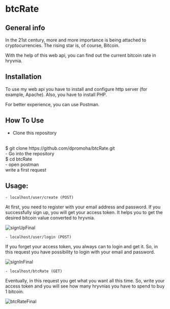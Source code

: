 # btcRate

## General info

In the 21st century, more and more importance is being attached to cryptocurrencies. The rising star is, of course, Bitcoin.

With the help of this web api, you can find out the current bitcoin rate in hryvnia.


## Installation

To use my web api you have to install and configure http server (for example, Apache). Also, you have to install PHP. 

For better experience, you can use Postman.


## How To Use

- Clone this repository
<br>
$ git clone https://github.com/dpromoha/btcRate.git
<br>
- Go into the repository
<br>
$ cd btcRate
<br>
- open postman
<br>
write a first request

## Usage:
    
    - localhost/user/create (POST)

At first, you need to register with your email address and password. If you successfully sign up, you will get your access token. It helps you to get the desired bitcoin value converted to hryvnia.

![signUpFinal](https://user-images.githubusercontent.com/46355522/123677942-6183ac00-d84e-11eb-8293-924d25fc7b8e.gif)


	- localhost/user/login (POST)

If you forget your access token, you always can to login and get it. So, in this request you have possibility to login with your email and password. 

![signInFinal](https://user-images.githubusercontent.com/46355522/123678011-72ccb880-d84e-11eb-9f4b-a2787e5c0760.gif)


	- localhost/btcRate (GET)

Eventually, in this request you get what you want all this time. So, write your access token and you will see how many hryvnias you have to spend to buy 1 bitcoin.

![btcRateFinal](https://user-images.githubusercontent.com/46355522/123678083-8710b580-d84e-11eb-9513-95c2733cec6d.gif)
